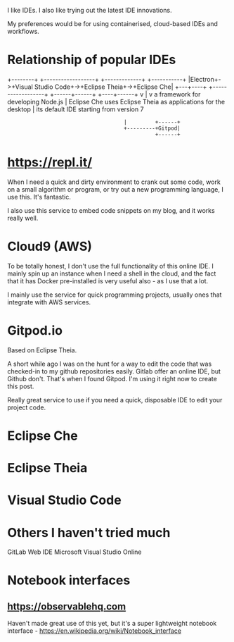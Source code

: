 I like IDEs. I also like trying out the latest IDE innovations.

My preferences would be for using containerised, cloud-based IDEs and workflows.

# Relationship of popular IDEs

+--------+  +------------------+  +-------------+  +-----------+
|Electron+->+Visual Studio Code+->+Eclipse Theia+->+Eclipse Che|
+---+----+  +------------------+  +------+------+  +----+------+
    v                                    |              v
a framework for developing Node.js       |         Eclipse Che uses Eclipse Theia as
applications for the desktop             |         its default IDE starting from version 7

                                         |         +------+
                                         +---------+Gitpod|
                                                   +------+

# https://repl.it/

When I need a quick and dirty environment to crank out some code, work on a small algorithm or program, or try out a new programming language, I use this. It's fantastic. 

I also use this service to embed code snippets on my blog, and it works really well.

# Cloud9 (AWS)
To be totally honest, I don't use the full functionality of this online IDE. I mainly spin up an instance when I need a shell in the cloud, and the fact that it has Docker pre-installed is very useful also - as I use that a lot.

I mainly use the service for quick programming projects, usually ones that integrate with AWS services.

# Gitpod.io

Based on Eclipse Theia.

A short while ago I was on the hunt for a way to edit the code that was checked-in to my github repositories easily. Gitlab offer an online IDE, but Github don't. That's when I found Gitpod. I'm using it right now to create this post.

Really great service to use if you need a quick, disposable IDE to edit your project code.

# Eclipse Che

# Eclipse Theia

# Visual Studio Code


# Others I haven't tried much

GitLab Web IDE
Microsoft Visual Studio Online

# Notebook interfaces

## https://observablehq.com

Haven't made great use of this yet, but it's a super lightweight notebook
interface - https://en.wikipedia.org/wiki/Notebook_interface
